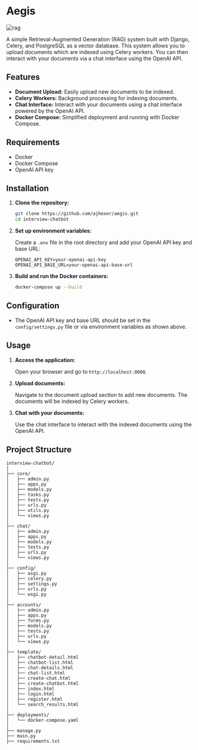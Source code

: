 # Aegis

![rag](https://github.com/user-attachments/assets/b29d3a5a-87cb-42fa-8296-a547343a4958)

A simple Retrieval-Augmented Generation (RAG) system built with Django, Celery, and PostgreSQL as a vector database. This system allows you to upload documents which are indexed using Celery workers. You can then interact with your documents via a chat interface using the OpenAI API.

## Features

- **Document Upload:** Easily upload new documents to be indexed.
- **Celery Workers:** Background processing for indexing documents.
- **Chat Interface:** Interact with your documents using a chat interface powered by the OpenAI API.
- **Docker Compose:** Simplified deployment and running with Docker Compose.

## Requirements

- Docker
- Docker Compose
- OpenAI API key

## Installation

1. **Clone the repository:**

    ```bash
    git clone https://github.com/ajhexer/aegis.git
    cd interview-chatbot
    ```

2. **Set up environment variables:**

    Create a `.env` file in the root directory and add your OpenAI API key and base URL:

    ```env
    OPENAI_API_KEY=your-openai-api-key
    OPENAI_API_BASE_URL=your-openai-api-base-url
    ```

3. **Build and run the Docker containers:**

    ```bash
    docker-compose up --build
    ```

## Configuration

- The OpenAI API key and base URL should be set in the `config/settings.py` file or via environment variables as shown above.

## Usage

1. **Access the application:**

    Open your browser and go to `http://localhost:8000`.

2. **Upload documents:**

    Navigate to the document upload section to add new documents. The documents will be indexed by Celery workers.

3. **Chat with your documents:**

    Use the chat interface to interact with the indexed documents using the OpenAI API.

## Project Structure

```
interview-chatbot/
│
├── core/
│   ├── admin.py
│   ├── apps.py
│   ├── models.py
│   ├── tasks.py
│   ├── tests.py
│   ├── urls.py
│   ├── utils.py
│   └── views.py
│
├── chat/
│   ├── admin.py
│   ├── apps.py
│   ├── models.py
│   ├── tests.py
│   ├── urls.py
│   └── views.py
│
├── config/
│   ├── asgi.py
│   ├── celery.py
│   ├── settings.py
│   ├── urls.py
│   └── wsgi.py
│
├── accounts/
│   ├── admin.py
│   ├── apps.py
│   ├── forms.py
│   ├── models.py
│   ├── tests.py
│   ├── urls.py
│   └── views.py
│
├── template/
│   ├── chatbot-detail.html
│   ├── chatbot-list.html
│   ├── chat-details.html
│   ├── chat-list.html
│   ├── create-chat.html
│   ├── create-chatbot.html
│   ├── index.html
│   ├── login.html
│   ├── register.html
│   └── search_results.html
│
├── deployments/
│   └── docker-compose.yaml
│
├── manage.py
├── main.py
├── requirements.txt
```
